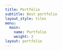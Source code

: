 ```yaml
---
title: Portfolio
subtitle: Best portfolio
layout_style: tiles
menu:
  main:
    name: Portfolio
    weight: 2
layout: portfolio
---
```



